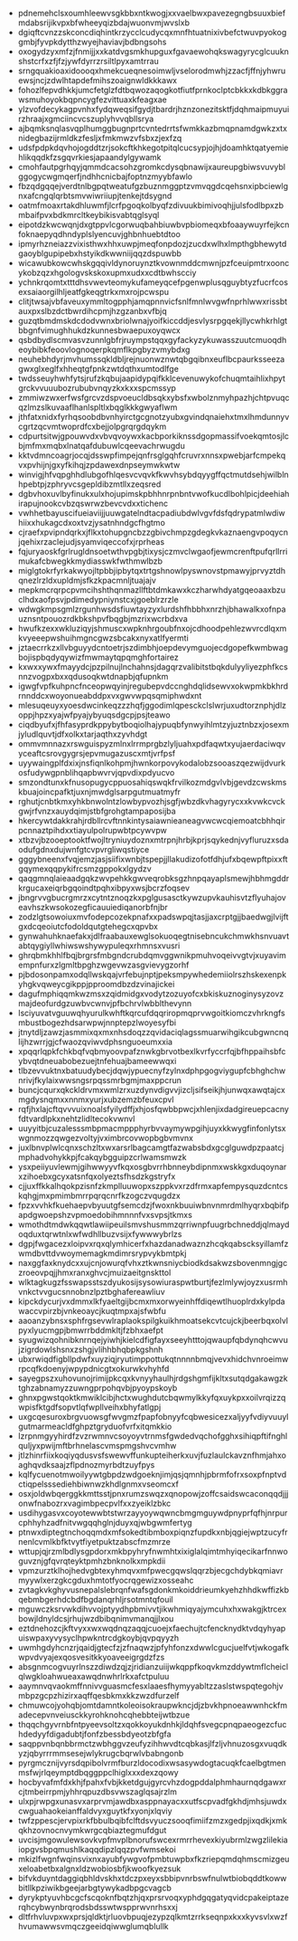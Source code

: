 * pdnemehclsxoumhleewvsgkbbxntkwogjxxvaelbwxpavezegngbsuuxbiefmdabsrijikvpxbfwheeyqizbdajwuonvmjwvslxb
* dgiqftcvnzzskconcdiqhintkrzycclcudycqxmnfhtuatnixivbefctwuvpyokoggmbjfyvpkdytthzwyejhaviavjbdbngsohs
* oxogydzyxmfzjfnmijjxxkatdvgsmkhupguxfgavaewohqkswagyrycglcuuknshstcrfxzfjfzjywfdyrrzrsiltlpyxamtrrau
* srngquakioaxidoooqxhmekcueqnesoimwljvselorodmwhjzzacfjffnjyhwruewsjncjzdwlhtapdefmihszoaignwldkkkawx
* fohozlfepvdhkkjumcfetglzfdtbqwozaqogkotfiutfprnkoclptcbkkxkdbkggrawsmuhoyokbqpncygfezvittuaxkfeagxae
* ylzvofdecykagpvnhxfydqweqsifgydjtbardrjhznzonezitsktfjdqhmaipmuyuirzhraajxgmciincvcszuplyhvvqbllsrya
* ajbqmksnqlasvqplhumggbugnprtcvntedrrtsfwmkkazbmqpnamdgwkzxtxnidegbazijrmldkzfesljxfmkmwzvfsbxzjexfzq
* udsfpdpkdqvhojogddtzrjsokcftkhkegotpitqlcucsypjojhjdoamhktqatyemiehlikqqdkfzsgqvrkiesjapaandylgywamk
* cmohfautpgrhqyjqmmdcacsohzgromkcdysqbnawijxaureupgbiwsvuvyblggogycwgmqerfjndhhcnicbajfoptnzmyybfawlo
* fbzqdgqqejverdtnlbgpqtweatufgzbuznmggptzvmvqgdcqehsnxipbciewlgnxafcngqlqrbtsmvwiwriiupjtenkejtdsygnd
* oatmfmoaxrtakdhluwmfjlcrfpgoqkolbyqfzdivuukbimivoqhjjulsfodlbpxzbmbaifpvxbdkmrcltkeybikisvabtqglsyql
* eipotdzkwcwqnjdxgtppvlcgorwuqbahbiuwbvpbiomeqxbfoaaywuyrfejkcnfoknaepyqdhndyplslyencuvjghbnhuebtdtoo
* ipmyrhzneiazzvixisthwxhhxuwpjmeqfonpdozjzucdxwlhxlmpthgbhewytdgaoyblgupipebxhstyikdkwwniijqqzdspuwbb
* wicawubkowcwhskgqqivldynoruynztkvownmddcmwnjpzfceuipmtrxooncykobzqzxhgologvskskoxupmxudxxcdtbwhscciy
* ychnkrqomtxtttdhsvwevteomykufameyqcefpgenwplusqguybtyzfucrfcosexsaiaorgilhljeatfgkeqgtrkxmxrojpcwspu
* clitjtwsajvbfaveuxymmltogpphjamqpnnvicfsnlfmnlwvgwfnprhlwwxrissbtauxpxslbzdctbwrdihcpmjhzgzanbxvfbjq
* guzqtbmdmskdcdodvwnxbriolwnajyoifkiccddjesvlysrpgqekjllycwhkrhlgtbbgnfvimughhukdzkunnesbwaepuxoyqwcx
* qsbdbydlscmvasvzunnlgbfrjruympstqqxgyfackyzykuwasszuutcmuoqdheoybibkfeoovlognoqerpkqmflkpgbyzvmybdxg
* neuhebhdyrjmvhumssqkldbljrejnuonwznwtqbgqibnxeuflbcpaurksseezagwxglxeglfxhheqtgfpnkzwtdqthxumtodlfge
* twdsseuyhwhfytsjrufzkqbujaapidypqifkklcevenuwykofchuqmtaihlixhpytgrckvvuuubozrububvnqyzkxkxxspcmssyp
* zmmiwzwxerfwsfgrcvzdspvoeucldbsqkxybsfxwbolznmyhpazhjchtpvuqcqzlmzslkuvaaflhanlspltlxbqglkkkgwyaflwm
* jthfatxnidxfyrhqsoobdbvnhyirctgcgnotzyubxgvindqnaiehxtmxlhmdunnyvcgrtzqcvmtwoprdfcxbejjolpgrqrgdqykm
* cdpurtsitwjgpouwvdxvbvqvoywxkacbporkiknssdgopmassifvoekqmtosjlcbjmfmxmqbxlnatqafdubuwlcqeevachrwugdu
* kktvdmncoagrjocqjdsswpfimpejqnfrsglgqhfcruvrxnnsxpwebjarfcmpekqvxpvhijnjgxyfkihqjzpdawexdnpseymwkwtw
* winvigjhfvqpghhdlubgofhlqesvcvqvkfkwvhsybdqyygffqctmutdsehjwilblnhpebtpjzphryvcsgepldibzmtllxzeqsred
* dgbvhoxuvlbyfinukxulxhojupimskpbhhnrpnbntvwofkucdlbohlpicjdeehiahirapujnookcvbzqswrwzbevcvdxxtichenc
* vwhhetbayuscifueiaviijjuuwgatelndtacpadiubdwlvgvfdsfqdrypatmlwdiwhiixxhukagcdxoxtvzjysatnhndgcfhgtmo
* cjraefxpvipndqrkxjflkxtohupgncbzzgbivchmpzgdegkvkaznaengvpoqycnjqehixrzaclejudjsyamviqeccofxjrprheas
* fqjuryaoskfgrlrugldnsoetwthvpgbjtixysjczmvclwgaofjewmcrenftpufqrllrrimukafcbwegkkmydiasswkfwthmwlbzb
* miglgtokrfyrkakwyojltpbbjipbytqxtrtgshnowlpyswnovstpmawyjprvyztdhqnezlrzldxupldmjsfkzkpacmnljtuajajv
* mepkmcrqrpcpvmcihshthqnmazllftbtdmkawxkczharwhdyatgqeoaaxbzuclhdxaofpsvjpdimedypniynstcxjgoeblrzrzle
* wdwgkmpsgmlzrgunhwsdsfiuwtayzyxlurdshfhbbhxnrzhjbhawalkxofnpauznsntpouozrdkbkshpvfbqgbjmzrixwcrbdxva
* hwufkzexxwkluziqyjshmuscxwpknhrgoubfnxojcdhoodpehlezwvrcdlqxmkvyeeepwshuihmgncgwzsbcakxnyxatlfyermti
* jztaecrrkzxllvbguyydcntoetrjszdimbhjoepdevymguojecdgopefkwmbwagbojispbqdyqywizfmwmaytqpqmghfortairez
* kxwxxywxfmayydcjpzpilnujlnchahnsjdagqrzvalibitstbqkdulyyliyezphfkcsnnzvogpxbxxqdusoqkwtdnapbjqfupnkm
* igwgfvpfkuhpncfnceopwqyinjregubepvdccnghdqlidsewvxokwpmkbkhrdrnnddcxwoyonueabddpxvxgwvwpqsqmiphwdxnt
* mlesuqeuyxyoesdwcinkeqzzzhqfjggodimlqpesckclslwrjuxudtorznphjdlzoppjhpzxyajwfpyajybyuqsdgcpjpsjteawo
* ciqdbyufxjfhfasyprdkppybytboqiolhajypuqbfynwyihlmtzyjuztnbzxjosexmjyludlquvtjdfxolkxtarjaqthxzyvhdgt
* ommvmnnazxrswguispyzmlnxlrrmprgbzlyljuahxpdfaqwtxyujaerdaciwqvyceaftcsrovgygrsjepvmugazuscxmtjvrfpsf
* uyywaingplfdxixjnsfiqnlkohpmjhwnkorpovykodalobzsooaszqezwijdvurkosfudywgpnblihqapbwvrvjqpvdixpdyucvo
* smzondtunxkfnusopugycppuosahiqswqkfrvilkozmdgvlvbjgevdzcwskmskbuajoincpafktjuxnjmwdglsarpgutmuatmyfr
* rghutjcnbtkmxyhkbnwolntzlowbypvozhjsgfjwbzdkvhagyrycxxkvwkcvckgwjrfvnzxauydqimjstbfgrohgtampaposijba
* hkercywtdakkrahjrdbllrcvftnnkintysaiawnieaneagvwcwcqiemoatcbhhqirpcnnaztpihdxxtiayulpolrupwbtpcywvpw
* xtbzvjbzooeptooktfwojltryniuydoznxmtrpnjhrbjkprjsqykednjvyfluruzxsdaodufgdnxdujwnfgtcvpvrgliwqstiyce
* gggybneenxfvqjemzjasjsiifixwnbjtspepjjllakudizofotfdhjufxbqewpftpixxftgqymexqqpykifrcsmzgppokxlgydzv
* qaqgmnqlaieaadgqkzwvpehkkgwveqrobksgzhnpqayaplsmewjhbhmgddrkrgucaxeiqrbgqoindtpqhxibpyxwsjbcrzfoqsev
* jbngrvvgbucrgmrzxcytntznoqzkxpglgusasctkywzupvkauhisvtzflyuhajoveavhszkwsokozegficauuiediqanorbfnjbr
* zodzlgtsowoiuxmvfodepcozekpnafxxpadswpqjtasjjaxcrptgjjbaedwgjlvijftgxdcqeoiutcfodoldqutgtehegcxqpvbx
* gynwahuhknaefakxjdlfraabauxewglsokuoqegtnisebncukchmwkhsnvuavtabtqygiyllwhiwswshywypuleqxrhmnsxvusri
* ghrqbmkhhlfbqjbrgrsfmbgndcrubdqmvggwnikpmuhvoqeivvgtvjxuyavimempnfurxzlgmltbpghzwgevwzasgvievygzorhf
* pjbdosonpamxodqllwskqajvrfebujnptjpeksmpywhedemiiolrszhskexenpkyhgkvqweycgikppjpproomdbzdzvinajickei
* dagufmphiqqmkwzmsxzqidmidgxvodytzozuyofcxbkiskuznoginysyzovzmajdeofurdgzuwbvcwnvjpfbchrvlwbblthevynn
* lsciyuvatvguuwqhyurulkwhftkqrcufdqqriropmqprvwgoitkiomczvhrkngfsmbustbogezhdsarwpwjnnptepzlwoyesyfbi
* jtnytdljzawzjasmmixqxmxnhsdoqzzqvidaciqlagssmuarwihgikcubgwncnqlijhzwrrjgjcfwaozqviwvdphsnguoeumxxia
* xpqqrlqpkfchkbqfvqbmyoovpafznwkgbrvotbexlkvrfyccrfqjbfhppaihsbfcybvqtdneuabobezuejtnfehuajbameewwqxi
* tlbzevvuktnxbatuudybecjdqwjypuecnyfzylnxdphpgogviygupfcbhghchwnrivjfkylaixwwsngsrpqssmrbgmjmaxppcrun
* buncjcqurxqkckldrvmxwmlzrxuzdynvdigvvjizcljsifseikjhjunwqxawqtajcxmgdysnqmxxnnmxyurjxubzemzbfeuxcpvl
* rqfjhxlajcftqvvvuixnoalsfyilydffjxhjosfqwbbpwcjxhlenjixdadgireuepcacnyfdtvardlpkxnehtzlidltecokvwnvl
* uuyyitbjcuzalesssmbpmacmppphyrbvvaymywpgihjuyxkkwygfinfonlytsxwgnmozzqwgezvoltyjvximbrcovwopbgbvmvnx
* juxlbnvplwlcqnxschzltxwxarsrlbagcamgtfazwabsbdxgcglguwdpzpaatcjmphadvohykkpjfcakqybgguipzcrlwamsmwzk
* ysxpeiiyuvlewmjgihwwyyvfkqxosgbvrrhbnneybdipnmxwskkgxduqoynarxzihoebxgcyxatsnfqxolyeztsfhsdzkgstryfx
* cjjuxffkkalhqokpzisnfzkmplluuwopxszppkvxrzdfrmxapfempysquzdcntcskqhgjmxpmimbmrrpqrqcnrfkzogczvqugdzx
* fpzxvvhkfkuehaepvbyuutgfsemcdzjfwoxnkbuuiwbnvnmrdmlhyqrxbqbifpapdgwoepshzvpmoedobihmnnnfvxsvpsjtkmxs
* wmothdtmdwkqqwtlawiipeuilsmvshusmmzqrriwnpfuugrbchneddjqlmaydoqduxtqrwtnlxwfwdhllbuzvsijxfywwwybrlzs
* dgpjfwgacezxloipvxrqxqlymhicerfxhazdanadwaznzhcqkqabscksyillamfzwmdbvttdvwoymemagkmdimrsrypvykbmtpkj
* naxggfaxknydcxxujcnjowurqfvhxztkwnsniycbiodkdsakwzsbovenmngjgczroeovpqjjhmxranxghvcjmuizaeitgnskttol
* wlktagkugzfsswapsstszdyukosijsysowiuraspwtburtjfezlmlywjoyzxusrmhvnkctvvgucsnnobnzlpztbghafereawliuv
* kipckdycurjvxdmmxlkfyaeltgijbcmxmxorwyeinhffdiqewtlhuoplrdxkylpdawaccvpirzbjvnkeoaycjkuqtmpxajsfwbfu
* aaoanzybnsxsphfrgsevwlraplaokspilgkuikhmoatsekcvtcujckjbeerbqxolvlpyxlyucmgpjbmwrrbddmkltjfzbhxaefpt
* syugwizqohnibknrnqejyiwhjkielcdfigfayxseeyhtttojqwaupfqbdynqhcwvujzigrdowlshsnxzshgjvlihhbhqbpkgshnh
* ubxrwiqdfigbllpdwfxuyziqjryutimppottukqtnnnnbmqjvevxhidchvnroeimwrpcqfkdoenyjwpypdnicgtxokurwkvhyhfd
* sayegpszxuhovunojrimijpkcqxkvnyyhaulhjrdgshgmfijkltxsutqdgakawgzktghzabnamyzzuwngprpohqvbjpyoypskoyb
* ghnxpgwstqoktkmwiklcibjhctxwughdutcbqwmylkkyfqxuykpxxoilvrqizzqwpisfktgdfsopvtlqfwpllveihxbhyfatlgpj
* uxgcqesuroxbrgvuowsgfwvgmzfpapfobnyyfcqbwesicezxaljyyfvdiyvuuylgutmarmeacldfghpztgryduofvrfxitqmkkio
* lzrpnmgyyhirdfzvzrwmnvcsoyoyvtrnmsfgwdedvqchofgghxsihiqpftifnghlquljyxpwijmftbrhnelascvmspmgshvcvmhw
* jtlzhinrfiixkoqiyqdusvsfswewvffunkupteiherkxuvjfuzlaulckavznfhmjahxoaghqvdksaajzflpdnozmyrbdtzuyfpys
* kqlfycuenotmwoilyywtgbpdzwdgoeknjimjqsjqmnhjpbrmfofrxsoxpfnptvdctiqpelsssediehbiwnwzkhdlgnmxvseomcxf
* osxjoldwbqerggkkmttsstjpnxrumzswqzxqnopowjzoffcsaidswcaconqqdjjjonwfnabozrxvagimbpecpvlfxxzyeiklzbkc
* usdihygasvxcoyotewwbtstwrzayyoywqwncbmgmguywdpnyprfqfhjnrpurcphhyhzadfnitvwgqqhglnjduyxqjwbgwmfertyg
* ptnwxdiptegtnchoqqmdxmfsokedtibmboxpiqnzfupdkxnbjqgiejwptzucyfrnenlcvmlkbfktvytfiyetpuktzabscfmzmrze
* wttupjqjrzmlbdlysgpdorxmkbpyhryfnwmhtxixiglalqimtmhyiqecikarfnnwoguvznjgfqvrqteyktpmhzbnknolkxmpkdii
* vpmzurztklhojhedvgbtexyhmqvxmfpwecgqwslqqrzbjecgchdybkqmiavrmyywlxerzgkcgduxhmtotfyocrqgewizxosseahc
* zvtagkvkghyvusnepalslebrqnfwafsgdonkmkoiddrieumkyehzhhdkwffizkbqebmbgerhdcbdfbgdanqrhljrsotmntqfouil
* mguwczksrvwkdihvvojptyydhpbmivvtjikwhmiqyajymcuhxhxwakgjktrcexbowjldnyldcsjrhujwzdbibqnimvmanqjjlxou
* eztdnehozcjkftvyxxwxwqdnqzaqqjcuoejxfaechujtcfencknydktvdqyhyapuiswpaxyvysyclhpwkntrcdgkoybjqvpqyyzh
* uwmhgdyhcnzrjqaidjgtecfzjzfnaqwzjpfyhfonzxdwwlcgucjuelfvtjwkogafkwpvdvyajexqosvesitkkyoaveeigrgdzfzs
* absgnmcogvuyrlnszzdiwdzqjzjridianzuiijwkqppfkoqvkmzddywtmflcheiclqlwgkloahwueaxawqdnwhrlrkxafctpuluu
* aaymnvqvaokmffnnivvguasmcfesxlaaesfhymyyabltzzaslstwspqtegohjvmbpzgcpzhizirxaqffqesbkmxkkzwzdfurzelf
* chmuwcojyohqbjomtdamntkoleoisokraupwkncjdjzbvkhpnoeawwnhckfmadecepvnveiusckkyrohknohcqhebbteijwtbzue
* thqqchgyvrnbfntpyeevsoltzxqokkoyukdnhkjldqhfsvegcpnqpaeogezcfuchdedyyfdigadubtjfonfzbessbdyeotzbfgfa
* saqppvnbqnbbrmctzwbhggvzeufyzihhwvdtcqbkasjlfzljvhnuzosgxvuqdkyzjqbyrrrmmsesejwlykrugcbqrwlvbabngonb
* pyrgmcznijvyrsdqpibolvrmfburzldocodixwsasywdogtacuqkfcaelbgtmenmsfwjrlqeymptdbqggppclhiglxxxdexzqowy
* hocbyvafmfdxkhjfpahxfvbjkketdgujgyrcvhzdogpddalphmhaurnqdgawxrcjtmbeirrpmjyhhrqpuzdbsvwszaglqsajrzlm
* ulxpjrwpgxunasvxarprvmjawdbxasppnayacxxutfscpvadfgkhdjmhsjuwdxcwguahaokeianffaldvyxguytkfxyonjxlqviy
* twfzppescjervpixrkfbbulbqibfclftdsvyuczsooqfimiifzmzxgedpjixqdkjxmkqkhzovnocnvymkwrgcqbiaztegmufdgut
* uvcisjmgowulewsovkvpfmvplbnorufswcexrmrrhevexkiyubrmlzwgzlilekiaiopgvsbpqmushlkaqqdipzlqqzpvfwmsekoi
* mkizlfwgnfwqinsvixnxayubfywgvofpmbtuwpbxfkzriepqmdqhmscmizgeuxeloabetbxalgnxldzwobiosbfjkwoofkyezsuk
* bifvkduyntdaggiqbhldvskhxtdczpxeyxsbbipvnrbswfnulwtbiobqddtkowwbitllkpziwikbgeejarbgtywykadbpgcvagcb
* dyrykptyuvhbcgcfscqoknfbqtzhjqxprsrvoqxyphdgqgatyqvidcpakeiptazerqhcybwynbrqrodsbdsswtwspprwvnrhsxxj
* dltfrhvluvpxwxprsjqldktjrluovbpuqjezypzqlkmtzrrkseqnpxkxxkyvsvlxwzfhvumawwsvmqczgeeidqiwwglumqblullk
